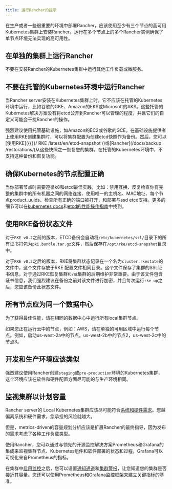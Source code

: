 ```yaml
---
title: 运行Rancher的提示
---
```


在生产或者一些很重要的环境中部署Rancher，应该使用至少有三个节点的高可用Kubernetes集群上安装Rancher。运行在多个节点上的多个Rancher实例确保了单节点环境无法实现的高可用性。

## 在单独的集群上运行Rancher

不要在安装Rancher的Kubernetes集群中运行其他工作负载或微服务。

## 不要在托管的Kubernetes环境中运行Rancher

当Rancher server安装在Kubernetes集群上时，它不应该在托管的Kubernetes环境中运行，比如谷歌的GKE、Amazon的EKS或Microsoft的AKS。这些托管的Kubernetes解决方案没有将etcd公开到Rancher可以管理的程度，并且它们的自定义可能会干扰Rancher的操作。

强烈建议使用托管基础设施，如Amazon的EC2或谷歌的GCE。在基础设施提供者上使用RKE创建集群时，可以将集群配置为创建etcd快照作为备份。然后，您可以[使用RKE]({{<baseurl>}}/ RKE /latest/en/etcd-snapshot /)或[Rancher](/docs/backup /restorations/)从这些快照之一恢复您的集群。在托管的Kubernetes环境中，不支持这种备份和恢复功能。

## 确保Kubernetes的节点配置正确

当你部署节点时需要遵循k8和etcd最佳实践，比如：禁用互换、反复检查你有完整的集群中的所有机器之间的网络连接、使用唯一的主机名、MAC地址、每个节点product_uuids、检查所有正确的端口被打开，和部署与ssd etcd支持。更多的细节可以在[kubernetes docs](https://kubernetes.io/docs/setup/producenvironment/tools/kubeadm/install-kubeadm/#before-you-begin)和[etcd的性能操作指南](https://github.com/etcd-io/etcd/blob/master/Documentation/op-guide/performance.md)中找到。

## 使用RKE备份状态文件

对于`RKE v0.2`之前的版本，ETCD备份会自动将`/etc/kubernetes/ssl/`目录下的所有证书打包为`pki.bundle.tar.gz`文件，然后保存在`/opt/rke/etcd-snapshot`目录中。

对于`RKE v0.2`之后的版本，RKE将集群状态记录在一个名为`cluster.rkestate`的文件中，这个文件存放于RKE 配置文件相同目录。这个文件保存了集群的SSL证书信息，对于通过RKE恢复集群`和/或`集群的后期维护非常重要。由于该文件包含证书信息，我们强烈建议在备份之前对该文件进行加密，并且每次运行`rke up`之后，您应该备份此状态文件。

## 所有节点应为同一个数据中心

为了获得最佳性能，请在相同的数据中心中运行所有local集群节点。

如果您正在运行云中的节点，例如：AWS，请在单独的可用区域中运行每个节点。例如，启动us-west-2a中的节点，us-west-2b中的节点2，us-west-2c中的节点3。

## 开发和生产环境应该类似

强烈建议使用Rancher创建`staging`或`pre-production`环境的Kubernetes集群，这个环境应该在软件和硬件配置方面尽可能的与生产环境相同。

## 监视集群以计划容量

Rancher server的 Local Kubernetes集群应该尽可能符合[系统和硬件需求](/docs/installation/requirements/)。您越偏离系统和硬件需求，您承担的风险就越大。

但是，metrics-driven的容量规划分析应该是扩展Rancher的最终指导，因为发布的需求考虑了各种工作负载类型。

使用Rancher，您可以通过与领先的开源监控解决方案Prometheus和Grafana的集成来监视集群节点、Kubernetes组件和软件部署的状态和过程，Grafana可以可视化来自Prometheus的指标。

在集群中[启用监控](/docs/cluster-admin/tools/monitoring/)之后，您可以设置[通知通道](/docs/cluster-admin/tools/notifiers/)和[集群警报](/docs/cluster-admin/tools/alerts/)，让您知道您的集群是否接近其容量。您还可以使用Prometheus和Grafana监控框架来建立关键指标的基准。

